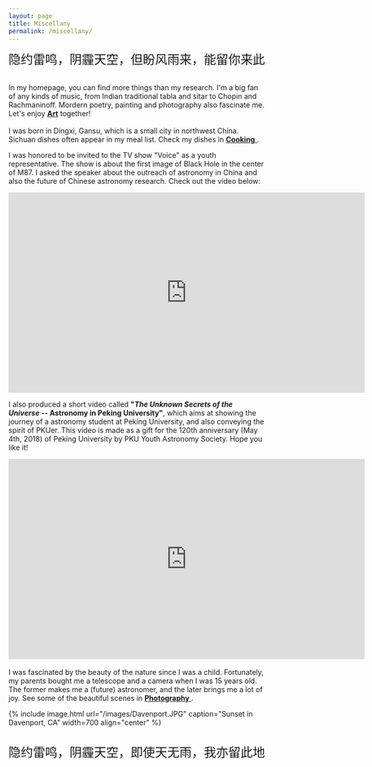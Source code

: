 ```yaml
---
layout: page
title: Miscellany
permalink: /miscellany/
---
```

<center><div style='font-family: "Apple LiSung Light"'><font size="5">隐约雷鸣，阴霾天空，但盼风雨来，能留你来此</font></div></center>
<br>

In my homepage, you can find more things than my research. I'm a big fan of any kinds of music, from Indian traditional tabla and sitar to Chopin and Rachmaninoff. Mordern poetry, painting and photography also fascinate me. Let's enjoy <a href="https://astrojacobli.github.io//miscellany/art/"><strong>Art</strong></a> together!
<br><br>
I was born in Dingxi, Gansu, which is a small city in northwest China. Sichuan dishes often appear in my meal list. Check my dishes in <a href="https://astrojacobli.github.io//miscellany/cooking/"><strong>Cooking</strong> </a>.

I was honored to be invited to the TV show "Voice" as a youth representative. The show is about the first image of Black Hole in the center of M87. I asked the speaker about the outreach of astronomy in China and also the future of Chinese astronomy research. Check out the video below:
<center>
<iframe width="700" height="394" src="https://www.youtube.com/embed/57fJReQHdOg?start=2127" frameborder="0" allow="accelerometer; autoplay; encrypted-media; gyroscope; picture-in-picture" allowfullscreen></iframe>
</center>



I also produced a short video called <strong>"_The Unknown Secrets of the Universe_ -- Astronomy in Peking University"</strong>,  which aims at showing the journey of a astronomy student at Peking University, and also conveying the spirit of PKUer. This video is made as a gift for the 120th anniversary (May 4th, 2018) of Peking University by PKU Youth Astronomy Society. Hope you like it!
<center>
<iframe width="700" height="394" src="https://www.youtube.com/embed/MCqoVK0luso" frameborder="0" allow="accelerometer; autoplay; encrypted-media; gyroscope; picture-in-picture" allowfullscreen></iframe>
</center>
<br>
I was fascinated by the beauty of the nature since I was a child. Fortunately, my parents bought me a telescope and a camera when I was 15 years old. The former makes me a (future) astronomer, and the later brings me a lot of joy. See some of the beautiful scenes in <a href="https://astrojacobli.github.io//miscellany/photography/"><strong>Photography</strong> </a>.

{% include image.html url="/images/Davenport.JPG" caption="Sunset in Davenport, CA" width=700 align="center" %}

<br>
<center>
<div style='font-family: "Apple LiSung Light"'><font size="5">隐约雷鸣，阴霾天空，即使天无雨，我亦留此地</font></div>
</center>